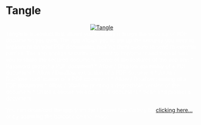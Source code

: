 # Tangle
<div align="center">
<a href="https://appgallery.huawei.com/app/C106042971">
  <img src="https://pbs.twimg.com/media/FTsrbttXwAAJkKG?format=jpg&name=large" alt="Tangle">
</a>
</div>  

<div style="color:white;">
Tangle is a product that allows you to easily manage the security of PDF documents you own. The app allows you to set up the security you want to implement on your PDF documents, making them secure to send to external parties. The app applies security you want to implement and then allows you to share the secured document. Some of the features of the app are:
* Password protect a PDF document 
* Allow / Disallow assembly of a PDF document 
* Allow / Disallow extraction of a PDF document 
* Allow / Disallow modification of a PDF document 
* Allow / Disallow printing of a PDF document 
* Allow / Disallow printing a degradable version of the document 
* Share a secure version of the document 
* Scan and protect a document

You can download the app from the Huawei App Gallery by
<a href="https://appgallery.huawei.com/app/C106042971">clicking here...</a>
or by scanning the barcode on the image.
</div>
